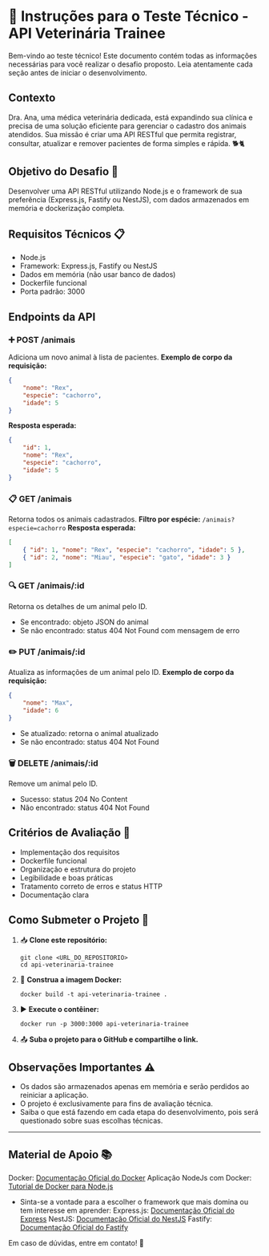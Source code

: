 # 🐾 Instruções para o Teste Técnico - API Veterinária Trainee

Bem-vindo ao teste técnico! Este documento contém todas as informações necessárias para você realizar o desafio proposto. Leia atentamente cada seção antes de iniciar o desenvolvimento.

## Contexto

Dra. Ana, uma médica veterinária dedicada, está expandindo sua clínica e precisa de uma solução eficiente para gerenciar o cadastro dos animais atendidos. Sua missão é criar uma API RESTful que permita registrar, consultar, atualizar e remover pacientes de forma simples e rápida. 🐕🐈

## Objetivo do Desafio 🚀

Desenvolver uma API RESTful utilizando Node.js e o framework de sua preferência (Express.js, Fastify ou NestJS), com dados armazenados em memória e dockerização completa.

## Requisitos Técnicos 📋

- Node.js
- Framework: Express.js, Fastify ou NestJS
- Dados em memória (não usar banco de dados)
- Dockerfile funcional
- Porta padrão: 3000

## Endpoints da API

### ➕ POST /animais
Adiciona um novo animal à lista de pacientes.
**Exemplo de corpo da requisição:**
```json
{
	"nome": "Rex",
	"especie": "cachorro",
	"idade": 5
}
```
**Resposta esperada:**
```json
{
	"id": 1,
	"nome": "Rex",
	"especie": "cachorro",
	"idade": 5
}
```

### 📋 GET /animais
Retorna todos os animais cadastrados.
**Filtro por espécie:** `/animais?especie=cachorro`
**Resposta esperada:**
```json
[
	{ "id": 1, "nome": "Rex", "especie": "cachorro", "idade": 5 },
	{ "id": 2, "nome": "Miau", "especie": "gato", "idade": 3 }
]
```

### 🔍 GET /animais/:id
Retorna os detalhes de um animal pelo ID.
- Se encontrado: objeto JSON do animal
- Se não encontrado: status 404 Not Found com mensagem de erro

### ✏️ PUT /animais/:id
Atualiza as informações de um animal pelo ID.
**Exemplo de corpo da requisição:**
```json
{
	"nome": "Max",
	"idade": 6
}
```
- Se atualizado: retorna o animal atualizado
- Se não encontrado: status 404 Not Found

### 🗑️ DELETE /animais/:id
Remove um animal pelo ID.
- Sucesso: status 204 No Content
- Não encontrado: status 404 Not Found

## Critérios de Avaliação 🧐

- Implementação dos requisitos
- Dockerfile funcional
- Organização e estrutura do projeto
- Legibilidade e boas práticas
- Tratamento correto de erros e status HTTP
- Documentação clara

## Como Submeter o Projeto 🏁

1. 📥 **Clone este repositório:**
	 ```
	 git clone <URL_DO_REPOSITORIO>
	 cd api-veterinaria-trainee
	 ```
2. 🐳 **Construa a imagem Docker:**
	 ```
	 docker build -t api-veterinaria-trainee .
	 ```
3. ▶️ **Execute o contêiner:**
	 ```
	 docker run -p 3000:3000 api-veterinaria-trainee
	 ```
4. 📤 **Suba o projeto para o GitHub e compartilhe o link.**

## Observações Importantes ⚠️

- Os dados são armazenados apenas em memória e serão perdidos ao reiniciar a aplicação.
- O projeto é exclusivamente para fins de avaliação técnica.
- Saiba o que está fazendo em cada etapa do desenvolvimento, pois será questionado sobre suas escolhas técnicas.

---

## Material de Apoio 📚

Docker: [Documentação Oficial do Docker](https://docs.docker.com/get-started/)
Aplicação NodeJs com Docker: [Tutorial de Docker para Node.js](https://youtu.be/MiAiFTQjitc)

- Sinta-se a vontade para a escolher o framework que mais domina ou tem interesse em aprender:
Express.js: [Documentação Oficial do Express](https://expressjs.com/)
NestJS: [Documentação Oficial do NestJS](https://docs.nestjs.com/)
Fastify: [Documentação Oficial do Fastify](https://www.fastify.io/docs/latest/)


Em caso de dúvidas, entre em contato! 💬